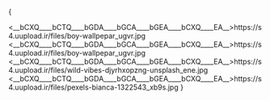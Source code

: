 {
<?xml version="1.0" encoding="UTF-8"?>
<root>
  <element>
    <__bCXQ____bCTQ____bGDA____bGCA____bGEA____bCXQ____EA__>https://s4.uupload.ir/files/boy-wallpepar_ugvr.jpg</__bCXQ____bCTQ____bGDA____bGCA____bGEA____bCXQ____EA__>
  </element>
  <element>
    <__bCXQ____bCTQ____bGDA____bGCA____bGEA____bCXQ____EA__>https://s4.uupload.ir/files/boy-wallpepar_ugvr.jpg</__bCXQ____bCTQ____bGDA____bGCA____bGEA____bCXQ____EA__>
  </element>
  <element>
    <__bCXQ____bCTQ____bGDA____bGCA____bGEA____bCXQ____EA__>https://s4.uupload.ir/files/wild-vibes-djyrhxopzng-unsplash_ene.jpg</__bCXQ____bCTQ____bGDA____bGCA____bGEA____bCXQ____EA__>
  </element>
  <element>
    <__bCXQ____bCTQ____bGDA____bGCA____bGEA____bCXQ____EA__>https://s4.uupload.ir/files/pexels-bianca-1322543_xb9s.jpg</__bCXQ____bCTQ____bGDA____bGCA____bGEA____bCXQ____EA__>
  </element>
</root>
}